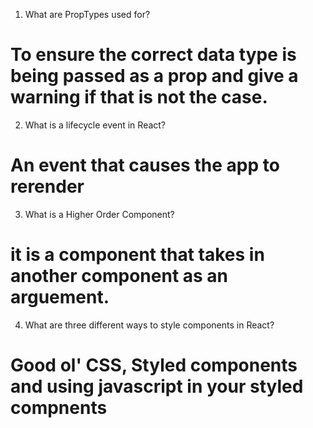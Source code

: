 1. What are PropTypes used for?
# To ensure the correct data type is being passed as a prop and give a warning if that is not the case.
2. What is a lifecycle event in React?
# An event that causes the app to rerender 
3. What is a Higher Order Component?
# it is a component that takes in another component as an arguement.
4. What are three different ways to style components in React?
# Good ol' CSS, Styled components and using javascript in your styled compnents